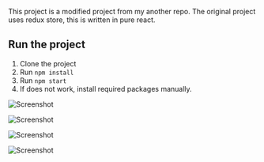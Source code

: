This project is a modified project from my another repo.
The original project uses redux store, this is written in pure react.

## Run the project
1. Clone the project
2. Run `npm install`
3. Run `npm start`
4. If does not work, install required packages manually.

![Screenshot](./wwa1.png)

![Screenshot](./ww2.png)

![Screenshot](./bial.png)

![Screenshot](./poz.png)